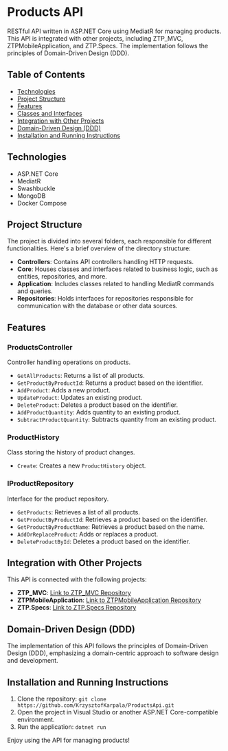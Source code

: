 # Products API

RESTful API written in ASP.NET Core using MediatR for managing products. This API is integrated with other projects, including ZTP_MVC, ZTPMobileApplication, and ZTP.Specs. The implementation follows the principles of Domain-Driven Design (DDD).

## Table of Contents

- [Technologies](#technologies)
- [Project Structure](#project-structure)
- [Features](#features)
- [Classes and Interfaces](#classes-and-interfaces)
- [Integration with Other Projects](#integration-with-other-projects)
- [Domain-Driven Design (DDD)](#domain-driven-design-ddd)
- [Installation and Running Instructions](#installation-and-running-instructions)

## Technologies

- ASP.NET Core
- MediatR
- Swashbuckle
- MongoDB
- Docker Compose

## Project Structure

The project is divided into several folders, each responsible for different functionalities. Here's a brief overview of the directory structure:

- **Controllers**: Contains API controllers handling HTTP requests.
- **Core**: Houses classes and interfaces related to business logic, such as entities, repositories, and more.
- **Application**: Includes classes related to handling MediatR commands and queries.
- **Repositories**: Holds interfaces for repositories responsible for communication with the database or other data sources.

## Features

### ProductsController

Controller handling operations on products.

- `GetAllProducts`: Returns a list of all products.
- `GetProductByProductId`: Returns a product based on the identifier.
- `AddProduct`: Adds a new product.
- `UpdateProduct`: Updates an existing product.
- `DeleteProduct`: Deletes a product based on the identifier.
- `AddProductQuantity`: Adds quantity to an existing product.
- `SubtractProductQuantity`: Subtracts quantity from an existing product.

### ProductHistory

Class storing the history of product changes.

- `Create`: Creates a new `ProductHistory` object.

### IProductRepository

Interface for the product repository.

- `GetProducts`: Retrieves a list of all products.
- `GetProductByProductId`: Retrieves a product based on the identifier.
- `GetProductByProductName`: Retrieves a product based on the name.
- `AddOrReplaceProduct`: Adds or replaces a product.
- `DeleteProductById`: Deletes a product based on the identifier.

## Integration with Other Projects

This API is connected with the following projects:

- **ZTP_MVC**: [Link to ZTP_MVC Repository](https://github.com/KrzysztofKarpala/ZTP_MVC)
- **ZTPMobileApplication**: [Link to ZTPMobileApplication Repository](https://github.com/KrzysztofKarpala/ZTPMobileApplication)
- **ZTP.Specs**: [Link to ZTP.Specs Repository](https://github.com/KrzysztofKarpala/ZTP.Specs)

## Domain-Driven Design (DDD)

The implementation of this API follows the principles of Domain-Driven Design (DDD), emphasizing a domain-centric approach to software design and development.

## Installation and Running Instructions

1. Clone the repository: `git clone https://github.com/KrzysztofKarpala/ProductsApi.git`
2. Open the project in Visual Studio or another ASP.NET Core-compatible environment.
3. Run the application: `dotnet run`

Enjoy using the API for managing products!